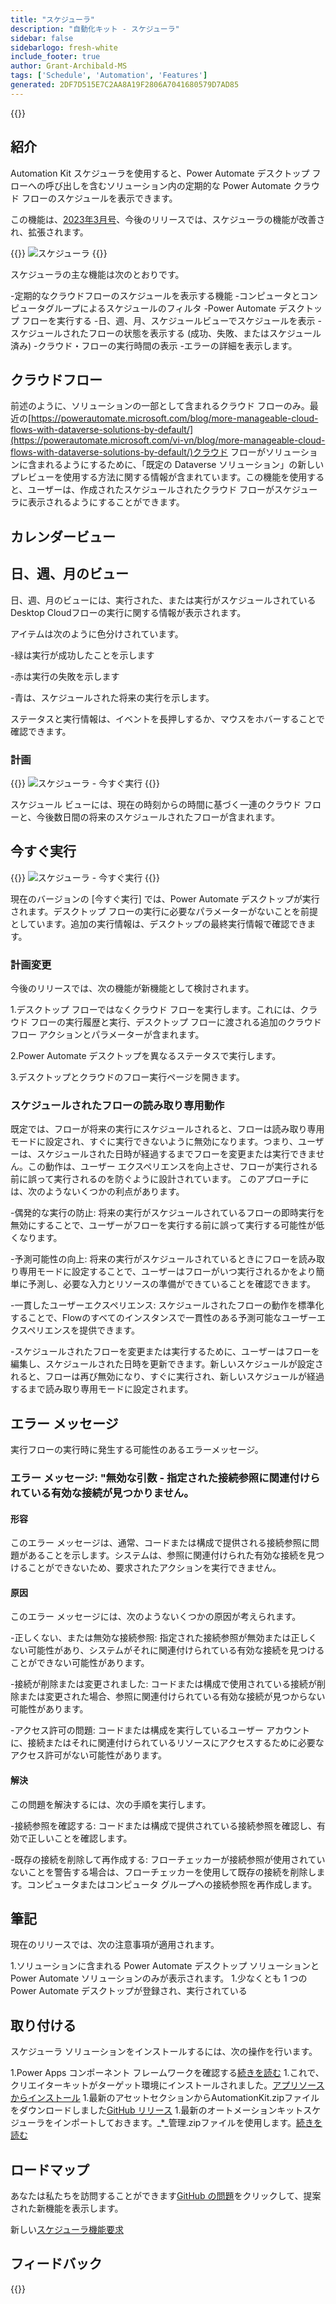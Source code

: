 ```yaml
---
title: "スケジューラ"
description: "自動化キット - スケジューラ"
sidebar: false
sidebarlogo: fresh-white
include_footer: true
author: Grant-Archibald-MS
tags: ['Schedule', 'Automation', 'Features']
generated: 2DF7D515E7C2AA8A19F2806A7041680579D7AD85
---
```


{{<toc>}}

## 紹介

Automation Kit スケジューラを使用すると、Power Automate デスクトップ フローへの呼び出しを含むソリューション内の定期的な Power Automate クラウド フローのスケジュールを表示できます。

この機能は、[2023年3月号](/ja/releases/march-2023)、今後のリリースでは、スケジューラの機能が改善され、拡張されます。

{{<border>}}
![スケジューラ](/images/schedule.png)
{{</border>}}

スケジューラの主な機能は次のとおりです。

-定期的なクラウドフローのスケジュールを表示する機能
-コンピュータとコンピュータグループによるスケジュールのフィルタ
-Power Automate デスクトップ フローを実行する
-日、週、月、スケジュールビューでスケジュールを表示
-スケジュールされたフローの状態を表示する (成功、失敗、またはスケジュール済み)
-クラウド・フローの実行時間の表示
-エラーの詳細を表示します。

## クラウドフロー

前述のように、ソリューションの一部として含まれるクラウド フローのみ。最近の[https://powerautomate.microsoft.com/blog/more-manageable-cloud-flows-with-dataverse-solutions-by-default/](https://powerautomate.microsoft.com/vi-vn/blog/more-manageable-cloud-flows-with-dataverse-solutions-by-default/)クラウド フローがソリューションに含まれるようにするために、「既定の Dataverse ソリューション」の新しいプレビューを使用する方法に関する情報が含まれています。この機能を使用すると、ユーザーは、作成されたスケジュールされたクラウド フローがスケジューラに表示されるようにすることができます。

## カレンダービュー

## 日、週、月のビュー

日、週、月のビューには、実行された、または実行がスケジュールされているDesktop Cloudフローの実行に関する情報が表示されます。

アイテムは次のように色分けされています。

-緑は実行が成功したことを示します

-赤は実行の失敗を示します

-青は、スケジュールされた将来の実行を示します。

ステータスと実行情報は、イベントを長押しするか、マウスをホバーすることで確認できます。

### 計画

{{<border>}}
![スケジューラ - 今すぐ実行](/images/scheduler-schedule-view.png)
{{</border>}}

スケジュール ビューには、現在の時刻からの時間に基づく一連のクラウド フローと、今後数日間の将来のスケジュールされたフローが含まれます。

## 今すぐ実行

{{<border>}}
![スケジューラ - 今すぐ実行](/images/scheduler-run-now.png)
{{</border>}}

現在のバージョンの [今すぐ実行] では、Power Automate デスクトップが実行されます。デスクトップ フローの実行に必要なパラメーターがないことを前提としています。追加の実行情報は、デスクトップの最終実行情報で確認できます。

### 計画変更

今後のリリースでは、次の機能が新機能として検討されます。

1.デスクトップ フローではなくクラウド フローを実行します。これには、クラウド フローの実行履歴と実行、デスクトップ フローに渡される追加のクラウド フロー アクションとパラメーターが含まれます。

2.Power Automate デスクトップを異なるステータスで実行します。

3.デスクトップとクラウドのフロー実行ページを開きます。

### スケジュールされたフローの読み取り専用動作

既定では、フローが将来の実行にスケジュールされると、フローは読み取り専用モードに設定され、すぐに実行できないように無効になります。つまり、ユーザーは、スケジュールされた日時が経過するまでフローを変更または実行できません。この動作は、ユーザー エクスペリエンスを向上させ、フローが実行される前に誤って実行されるのを防ぐように設計されています。
このアプローチには、次のようないくつかの利点があります。

-偶発的な実行の防止: 将来の実行がスケジュールされているフローの即時実行を無効にすることで、ユーザーがフローを実行する前に誤って実行する可能性が低くなります。

-予測可能性の向上: 将来の実行がスケジュールされているときにフローを読み取り専用モードに設定することで、ユーザーはフローがいつ実行されるかをより簡単に予測し、必要な入力とリソースの準備ができていることを確認できます。

-一貫したユーザーエクスペリエンス: スケジュールされたフローの動作を標準化することで、Flowのすべてのインスタンスで一貫性のある予測可能なユーザーエクスペリエンスを提供できます。

-スケジュールされたフローを変更または実行するために、ユーザーはフローを編集し、スケジュールされた日時を更新できます。新しいスケジュールが設定されると、フローは再び無効になり、すぐに実行され、新しいスケジュールが経過するまで読み取り専用モードに設定されます。

## エラー メッセージ

実行フローの実行時に発生する可能性のあるエラーメッセージ。

### エラー メッセージ: "無効な引数 - 指定された接続参照に関連付けられている有効な接続が見つかりません。

#### 形容

このエラー メッセージは、通常、コードまたは構成で提供される接続参照に問題があることを示します。システムは、参照に関連付けられた有効な接続を見つけることができないため、要求されたアクションを実行できません。

#### 原因

このエラー メッセージには、次のようないくつかの原因が考えられます。

-正しくない、または無効な接続参照: 指定された接続参照が無効または正しくない可能性があり、システムがそれに関連付けられている有効な接続を見つけることができない可能性があります。

-接続が削除または変更されました: コードまたは構成で使用されている接続が削除または変更された場合、参照に関連付けられている有効な接続が見つからない可能性があります。

-アクセス許可の問題: コードまたは構成を実行しているユーザー アカウントに、接続またはそれに関連付けられているリソースにアクセスするために必要なアクセス許可がない可能性があります。

#### 解決

この問題を解決するには、次の手順を実行します。

-接続参照を確認する: コードまたは構成で提供されている接続参照を確認し、有効で正しいことを確認します。

-既存の接続を削除して再作成する: フローチェッカーが接続参照が使用されていないことを警告する場合は、フローチェッカーを使用して既存の接続を削除します。コンピュータまたはコンピュータ グループへの接続参照を再作成します。

## 筆記

現在のリリースでは、次の注意事項が適用されます。

1.ソリューションに含まれる Power Automate デスクトップ ソリューションと Power Automate ソリューションのみが表示されます。
1.少なくとも 1 つの Power Automate デスクトップが登録され、実行されている

## 取り付ける

スケジューラ ソリューションをインストールするには、次の操作を行います。

1.Power Apps コンポーネント フレームワークを確認する<a href="https://learn.microsoft.com/en-us/power-apps/developer/component-framework/component-framework-for-canvas-apps#enable-the-power-apps-component-framework-feature" target="_blank">続きを読む</a>
1.これで、クリエイターキットがターゲット環境にインストールされました。<a href="https://appsource.microsoft.com/en-us/product/dynamics-365/microsoftpowercatarch.creatorkit1" target="_blank">アプリソースからインストール</a>
1.最新のアセットセクションからAutomationKit.zipファイルをダウンロードしました<a href="https://github.com/microsoft/powercat-automation-kit/releases" target="_blank">GitHub リリース</a>
1.最新のオートメーションキットスケジューラをインポートしておきます。_*_管理.zipファイルを使用します。<a href='https://learn.microsoft.com/en-us/power-apps/maker/data-platform/import-update-export-solutions' target="_blank">続きを読む</a>

## ロードマップ

あなたは私たちを訪問することができます<a href="https://github.com/microsoft/powercat-automation-kit/issues?q=is%3Aissue+is%3Aopen+label%3Ascheduler" target="_blank">GitHub の問題</a>をクリックして、提案された新機能を表示します。

新しい<a href="https://github.com/microsoft/powercat-automation-kit/issues/new?assignees=&labels=automation-kit%2Cenhancement%2Cscheduler&template=2-automation-kit-feature.yml&title=%5BAutomation+Kit+-+Feature%5D%3A+FEATURE+TITLE" target="_blank">スケジューラ機能要求</a>

## フィードバック

{{<questions name="/content/ja/features/scheduler.json" completed="フィードバックをお寄せいただきありがとうございます" showNavigationButtons="false" locale="ja">}}
